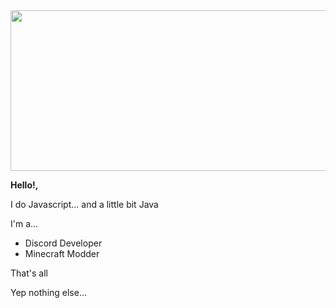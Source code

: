 <img src="https://user-images.githubusercontent.com/82066539/167263743-d3b646df-b221-456c-a329-26a5d15d8250.png" width="600" height="256.8">

**Hello!,**

I do Javascript... and a little bit Java

I'm a...
- Discord Developer
- Minecraft Modder

That's all

Yep nothing else...
